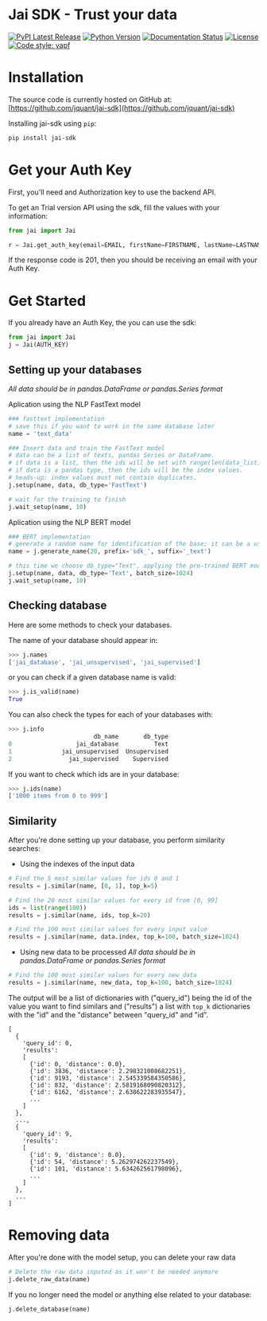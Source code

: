 # Jai SDK - Trust your data
[![PyPI Latest Release](https://img.shields.io/pypi/v/jai-sdk.svg)](https://pypi.org/project/jai-sdk/)
[![Python Version](https://img.shields.io/badge/python-3.7%20%7C%203.8-blue)](https://img.shields.io/badge/python-3.7%20%7C%203.8-blue)
[![Documentation Status](https://readthedocs.org/projects/jai-sdk/badge/?version=latest)](https://jai-sdk.readthedocs.io/en/latest/?badge=latest)
[![License](https://img.shields.io/pypi/l/jai-sdk.svg)](https://github.com/jquant/jai-sdk/blob/main/LICENSE)
[![Code style: yapf](https://img.shields.io/badge/code%20style-yapf-blue)](https://github.com/google/yapf)

# Installation
The source code is currently hosted on GitHub at: [https://github.com/jquant/jai-sdk](https://github.com/jquant/jai-sdk)

Installing jai-sdk using `pip`:

```sh
pip install jai-sdk
```

# Get your Auth Key
First, you'll need and Authorization key to use the backend API.

To get an Trial version API using the sdk, fill the values with your information:

```python
from jai import Jai

r = Jai.get_auth_key(email=EMAIL, firstName=FIRSTNAME, lastName=LASTNAME)
```

If the response code is 201, then you should be receiving an email with your Auth Key.


# Get Started
If you already have an Auth Key, the you can use the sdk:
```python
from jai import Jai
j = Jai(AUTH_KEY)
```

## Setting up your databases

*All data should be in pandas.DataFrame or pandas.Series format*

Aplication using the NLP FastText model
```python
### fasttext implementation
# save this if you want to work in the same database later
name = 'text_data'

### Insert data and train the FastText model
# data can be a list of texts, pandas Series or DataFrame.
# if data is a list, then the ids will be set with range(len(data_list))
# if data is a pandas type, then the ids will be the index values.
# heads-up: index values must not contain duplicates.
j.setup(name, data, db_type='FastText')

# wait for the training to finish
j.wait_setup(name, 10)
```

Aplication using the NLP BERT model
```python
### BERT implementation
# generate a random name for identification of the base; it can be a user input
name = j.generate_name(20, prefix='sdk_', suffix='_text')

# this time we choose db_type="Text", applying the pre-trained BERT model
j.setup(name, data, db_type='Text', batch_size=1024)
j.wait_setup(name, 10)
```

## Checking database

Here are some methods to check your databases.

The name of your database should appear in:

```python
>>> j.names
['jai_database', 'jai_unsupervised', 'jai_supervised']
```

or you can check if a given database name is valid:

```python
>>> j.is_valid(name)
True
```


You can also check the types for each of your databases with:

```python
>>> j.info
                        db_name       db_type
0                  jai_database          Text
1              jai_unsupervised  Unsupervised
2                jai_supervised    Supervised
```

If you want to check which ids are in your database:

```python
>>> j.ids(name)
['1000 items from 0 to 999']
```

## Similarity
After you're done setting up your database, you perform similarity searches:

- Using the indexes of the input data
```python
# Find the 5 most similar values for ids 0 and 1
results = j.similar(name, [0, 1], top_k=5)

# Find the 20 most similar values for every id from [0, 99]
ids = list(range(100))
results = j.similar(name, ids, top_k=20)

# Find the 100 most similar values for every input value
results = j.similar(name, data.index, top_k=100, batch_size=1024)
```

- Using new data to be processed
*All data should be in pandas.DataFrame or pandas.Series format*
```python
# Find the 100 most similar values for every new_data
results = j.similar(name, new_data, top_k=100, batch_size=1024)
```

The output will be a list of dictionaries with ("query_id") being the id of the value you want to find similars and ("results") a list with `top_k` dictionaries with the "id" and the "distance" between "query_id" and "id".
```
[
  {
    'query_id': 0,
    'results':
    [
      {'id': 0, 'distance': 0.0},
      {'id': 3836, 'distance': 2.298321008682251},
      {'id': 9193, 'distance': 2.545339584350586},
      {'id': 832, 'distance': 2.5819168090820312},
      {'id': 6162, 'distance': 2.638622283935547},
      ...
    ]
  },
  ...,
  {
    'query_id': 9,
    'results':
    [
      {'id': 9, 'distance': 0.0},
      {'id': 54, 'distance': 5.262974262237549},
      {'id': 101, 'distance': 5.634262561798096},
      ...
    ]
  },
  ...
]
```

# Removing data

After you're done with the model setup, you can delete your raw data
```python
# Delete the raw data inputed as it won't be needed anymore
j.delete_raw_data(name)
```

If you no longer need the model or anything else related to your database:
``` python
j.delete_database(name)
```
